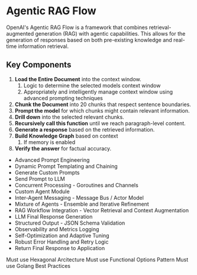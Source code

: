 # Agentic RAG Flow

OpenAI's Agentic RAG Flow is a framework that combines retrieval-augmented generation (RAG) with agentic capabilities. This allows for the generation of responses based on both pre-existing knowledge and real-time information retrieval.

## Key Components

1. **Load the Entire Document** into the context window.
   1. Logic to determine the selected models context window
   2. Appropriately and intelligently manage context window using advanced prompting techniques
2. **Chunk the Document** into 20 chunks that respect sentence boundaries.
3. **Prompt the model** for which chunks might contain relevant information.
4. **Drill down** into the selected relevant chunks.
5. **Recursively call this function** until we reach paragraph-level content.
6. **Generate a response** based on the retrieved information.
7. **Build Knowledge Graph** based on context
   1. If memory is enabled
8. **Verify the answer** for factual accuracy.

- Advanced Prompt Engineering
- Dynamic Prompt Templating and Chaining
- Generate Custom Prompts
- Send Prompt to LLM
- Concurrent Processing - Goroutines and Channels
- Custom Agent Module
- Inter-Agent Messaging - Message Bus / Actor Model
- Mixture of Agents - Ensemble and Iterative Refinement
- RAG Workflow Integration - Vector Retrieval and Context Augmentation
- LLM Final Response Generation
- Structured Output - JSON Schema Validation
- Observability and Metrics Logging
- Self-Optimization and Adaptive Tuning
- Robust Error Handling and Retry Logic
- Return Final Response to Application

Must use Hexagonal Arcitecture
Must use Functional Options Pattern
Must use Golang Best Practices